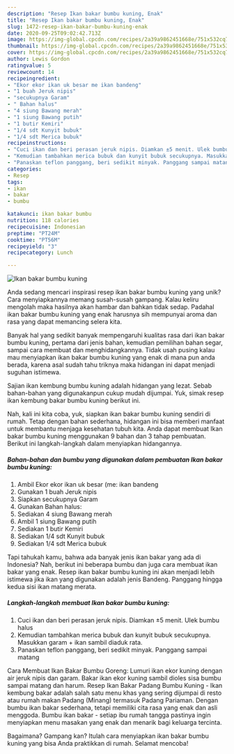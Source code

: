 ```yaml
---
description: "Resep Ikan bakar bumbu kuning, Enak"
title: "Resep Ikan bakar bumbu kuning, Enak"
slug: 1472-resep-ikan-bakar-bumbu-kuning-enak
date: 2020-09-25T09:02:42.713Z
image: https://img-global.cpcdn.com/recipes/2a39a9862451668e/751x532cq70/ikan-bakar-bumbu-kuning-foto-resep-utama.jpg
thumbnail: https://img-global.cpcdn.com/recipes/2a39a9862451668e/751x532cq70/ikan-bakar-bumbu-kuning-foto-resep-utama.jpg
cover: https://img-global.cpcdn.com/recipes/2a39a9862451668e/751x532cq70/ikan-bakar-bumbu-kuning-foto-resep-utama.jpg
author: Lewis Gordon
ratingvalue: 5
reviewcount: 14
recipeingredient:
- "Ekor ekor ikan uk besar me ikan bandeng"
- "1 buah Jeruk nipis"
- "secukupnya Garam"
- " Bahan halus"
- "4 siung Bawang merah"
- "1 siung Bawang putih"
- "1 butir Kemiri"
- "1/4 sdt Kunyit bubuk"
- "1/4 sdt Merica bubuk"
recipeinstructions:
- "Cuci ikan dan beri perasan jeruk nipis. Diamkan ±5 menit. Ulek bumbu halus"
- "Kemudian tambahkan merica bubuk dan kunyit bubuk secukupnya. Masukkan garam + ikan sambil diaduk rata."
- "Panaskan teflon panggang, beri sedikit minyak. Panggang sampai matang"
categories:
- Resep
tags:
- ikan
- bakar
- bumbu

katakunci: ikan bakar bumbu 
nutrition: 118 calories
recipecuisine: Indonesian
preptime: "PT24M"
cooktime: "PT56M"
recipeyield: "3"
recipecategory: Lunch

---
```



![Ikan bakar bumbu kuning](https://img-global.cpcdn.com/recipes/2a39a9862451668e/751x532cq70/ikan-bakar-bumbu-kuning-foto-resep-utama.jpg)

Anda sedang mencari inspirasi resep ikan bakar bumbu kuning yang unik? Cara menyiapkannya memang susah-susah gampang. Kalau keliru mengolah maka hasilnya akan hambar dan bahkan tidak sedap. Padahal ikan bakar bumbu kuning yang enak harusnya sih mempunyai aroma dan rasa yang dapat memancing selera kita.

Banyak hal yang sedikit banyak mempengaruhi kualitas rasa dari ikan bakar bumbu kuning, pertama dari jenis bahan, kemudian pemilihan bahan segar, sampai cara membuat dan menghidangkannya. Tidak usah pusing kalau mau menyiapkan ikan bakar bumbu kuning yang enak di mana pun anda berada, karena asal sudah tahu triknya maka hidangan ini dapat menjadi suguhan istimewa.

Sajian ikan kembung bumbu kuning adalah hidangan yang lezat. Sebab bahan-bahan yang digunakanpun cukup mudah dijumpai. Yuk, simak resep ikan kembung bakar bumbu kuning berikut ini.


Nah, kali ini kita coba, yuk, siapkan ikan bakar bumbu kuning sendiri di rumah. Tetap dengan bahan sederhana, hidangan ini bisa memberi manfaat untuk membantu menjaga kesehatan tubuh kita. Anda dapat membuat Ikan bakar bumbu kuning menggunakan 9 bahan dan 3 tahap pembuatan. Berikut ini langkah-langkah dalam menyiapkan hidangannya.

<!--inarticleads1-->

##### Bahan-bahan dan bumbu yang digunakan dalam pembuatan Ikan bakar bumbu kuning:

1. Ambil Ekor ekor ikan uk besar (me: ikan bandeng
1. Gunakan 1 buah Jeruk nipis
1. Siapkan secukupnya Garam
1. Gunakan  Bahan halus:
1. Sediakan 4 siung Bawang merah
1. Ambil 1 siung Bawang putih
1. Sediakan 1 butir Kemiri
1. Sediakan 1/4 sdt Kunyit bubuk
1. Sediakan 1/4 sdt Merica bubuk


Tapi tahukah kamu, bahwa ada banyak jenis ikan bakar yang ada di Indonesia? Nah, berikut ini beberapa bumbu dan juga cara membuat ikan bakar yang enak. Resep ikan bakar bumbu kuning ini akan menjadi lebih istimewa jika ikan yang digunakan adalah jenis Bandeng. Panggang hingga kedua sisi ikan matang merata. 

<!--inarticleads2-->

##### Langkah-langkah membuat Ikan bakar bumbu kuning:

1. Cuci ikan dan beri perasan jeruk nipis. Diamkan ±5 menit. Ulek bumbu halus
1. Kemudian tambahkan merica bubuk dan kunyit bubuk secukupnya. Masukkan garam + ikan sambil diaduk rata.
1. Panaskan teflon panggang, beri sedikit minyak. Panggang sampai matang


Cara Membuat Ikan Bakar Bumbu Goreng: Lumuri ikan ekor kuning dengan air jeruk nipis dan garam. Bakar ikan ekor kuning sambil dioles sisa bumbu sampai matang dan harum. Resep Ikan Bakar Padang Bumbu Kuning - Ikan kembung bakar adalah salah satu menu khas yang sering dijumpai di resto atau rumah makan Padang (Minang) termasuk Padang Pariaman. Dengan bumbu ikan bakar sederhana, tetapi memiliki cita rasa yang enak dan asli menggoda. Bumbu ikan bakar - setiap ibu rumah tangga pastinya ingin menyiapkan menu masakan yang enak dan menarik bagi keluarga tercinta. 

Bagaimana? Gampang kan? Itulah cara menyiapkan ikan bakar bumbu kuning yang bisa Anda praktikkan di rumah. Selamat mencoba!
